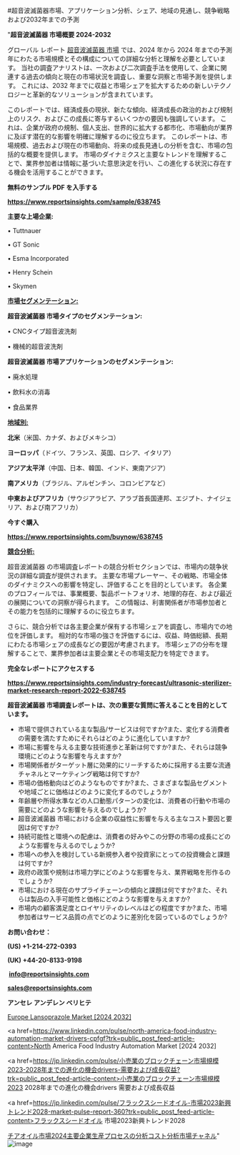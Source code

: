 #超音波滅菌器市場、アプリケーション分析、シェア、地域の見通し、競争戦略および2032年までの予測

"<strong>超音波滅菌器 市場概要 2024-2032</strong>

グローバル レポート <a href=https://www.reportsinsights.com/sample/638745>超音波滅菌器 市場</a> では、2024 年から 2024 年までの予測年にわたる市場規模とその構成についての詳細な分析と理解を必要としています。 当社の調査アナリストは、一次および二次調査手法を使用して、企業に関連する過去の傾向と現在の市場状況を調査し、重要な洞察と市場予測を提供します。 これには、2032 年までに収益と市場シェアを拡大​​するための新しいテクノロジーと革新的なソリューションが含まれています。

このレポートでは、経済成長の現状、新たな傾向、経済成長の政治的および規制上のリスク、およびこの成長に寄与するいくつかの要因も強調しています。 これは、企業が政府の規制、個人支出、世界的に拡大する都市化、市場動向が業界に及ぼす潜在的な影響を明確に理解するのに役立ちます。 このレポートは、市場規模、過去および現在の市場動向、将来の成長見通しの分析を含む、市場の包括的な概要を提供します。 市場のダイナミクスと主要なトレンドを理解することで、業界参加者は情報に基づいた意思決定を行い、この進化する状況に存在する機会を活用することができます。

<strong><b>無料のサンプル PDF を入手する</b></strong>

<a href=https://www.reportsinsights.com/sample/638745><strong><u>https://www.reportsinsights.com/sample/638745</u></strong></a>

<strong>主要な上場企業:</strong>

• Tuttnauer

• GT Sonic

• Esma Incorporated

• Henry Schein

• Skymen

<strong><u>市場セグメンテーション</u></strong><strong><u>:</u></strong>

<strong>超音波滅菌器 市場タイプのセグメンテーション:</strong>

• CNCタイプ超音波洗剤

• 機械的超音波洗剤

<strong>超音波滅菌器 市場アプリケーションのセグメンテーション:</strong>

• 廃水処理

• 飲料水の消毒

• 食品業界

<strong><u>地域別</u></strong><strong><u>:</u></strong>

<strong>北米</strong>（米国、カナダ、およびメキシコ）

<strong>ヨーロッパ</strong>（ドイツ、フランス、英国、ロシア、イタリア）

<strong>アジア太平洋</strong>（中国、日本、韓国、インド、東南アジア）

<strong>南アメリカ</strong>（ブラジル、アルゼンチン、コロンビアなど）

<strong>中東およびアフリカ</strong>（サウジアラビア、アラブ首長国連邦、エジプト、ナイジェリア、および南アフリカ）

<strong>今すぐ購入</strong>

<a href=https://www.reportsinsights.com/buynow/638745><strong><u>https://www.reportsinsights.com/buynow/638745</u></strong></a>

<strong><u>競合分析:</u></strong>

超音波滅菌器 の市場調査レポートの競合分析セクションでは、市場内の競争状況の詳細な調査が提供されます。 主要な市場プレーヤー、その戦略、市場全体のダイナミクスへの影響を特定し、評価することを目的としています。 各企業のプロフィールでは、事業概要、製品ポートフォリオ、地理的存在、および最近の展開についての洞察が得られます。 この情報は、利害関係者が市場参加者とその能力を包括的に理解するのに役立ちます。

さらに、競合分析では各主要企業が保有する市場シェアを調査し、市場内での地位を評価します。 相対的な市場の強さを評価するには、収益、時価総額、長期にわたる市場シェアの成長などの要因が考慮されます。 市場シェアの分布を理解することで、業界参加者は主要企業とその市場支配力を特定できます。

<strong>完全なレポートにアクセスする</strong>

<a href=https://www.reportsinsights.com/industry-forecast/ultrasonic-sterilizer-market-research-report-2022-638745><strong><u><b>https://www.reportsinsights.com/industry-forecast/ultrasonic-sterilizer-market-research-report-2022-638745</b></u></strong></a>

<strong><b>超音波滅菌器 市場調査レポートは、次の重要な質問に答えることを目的としています。</b></strong>
<ul>
  <li>市場で提供されている主な製品/サービスは何ですか?また、変化する消費者の需要を満たすためにそれらはどのように進化していますか?</li>
  <li>市場に影響を与える主要な技術進歩と革新は何ですか?また、それらは競争環境にどのような影響を与えますか?</li>
  <li>市場関係者がターゲット層に効果的にリーチするために採用する主要な流通チャネルとマーケティング戦略は何ですか?</li>
  <li>市場の価格動向はどのようなものですか?また、さまざまな製品セグメントや地域ごとに価格はどのように変化するのでしょうか?</li>
  <li>年齢層や所得水準などの人口動態パターンの変化は、消費者の行動や市場の需要にどのような影響を与えるのでしょうか?</li>
  <li>超音波滅菌器 市場における企業の収益性に影響を与える主なコスト要因と要因は何ですか?</li>
  <li>持続可能性と環境への配慮は、消費者の好みやこの分野の市場の成長にどのような影響を与えるのでしょうか?</li>
  <li>市場への参入を検討している新規参入者や投資家にとっての投資機会と課題は何ですか?</li>
  <li>政府の政策や規制は市場力学にどのような影響を与え、業界戦略を形作るのでしょうか?</li>
  <li>市場における現在のサプライチェーンの傾向と課題は何ですか?また、それらは製品の入手可能性と価格にどのような影響を与えますか?</li>
  <li>市場内の顧客満足度とロイヤリティのレベルはどの程度ですか?また、市場参加者はサービス品質の点でどのように差別化を図っているのでしょうか?</li>
</ul>
<strong>お問い合わせ：</strong>

<strong>(US) +1-214-272-0393</strong>

<strong>(UK) +44-20-8133-9198</strong>

<strong> </strong><a href=info@reportsinsights.com><strong><u>info@reportsinsights.com</u></strong></a>

<a href=sales@reportsinsights.com><strong><u>sales@reportsinsights.com</u></strong></a>

<strong>アンセレ アンデレン ベリヒテ</strong>

<a href=https://www.linkedin.com/pulse/europe-lansoprazole-markets-2024-business-strategy-hmrpf/>Europe Lansoprazole Market [2024 2032]</a>

<a href=https://www.linkedin.com/pulse/north-america-food-industry-automation-market-drivers-cpfgf?trk=public_post_feed-article-content>North America Food Industry Automation Market [2024 2032]</a>

<a href=https://jp.linkedin.com/pulse/小売業のブロックチェーン市場規模2023-2028年までの進化の機会drivers-需要および成長収益?trk=public_post_feed-article-content>小売業のブロックチェーン市場規模2023 2028年までの進化の機会drivers 需要および成長収益</a>

<a href=https://jp.linkedin.com/pulse/フラックスシードオイル-市場2023新興トレンド2028-market-pulse-report-360?trk=public_post_feed-article-content>フラックスシードオイル 市場2023新興トレンド2028</a>

<a href=https://www.linkedin.com/pulse/チアオイル市場2024主要企業生産プロセスの分析コスト分析市場チャネル-tribunal-analytics-360-rdybf/>チアオイル市場2024主要企業生産プロセスの分析コスト分析市場チャネル</a>"
![image](https://github.com/aakesh123242/RIMarket/assets/158431203/d5e46082-04ba-419f-864b-3928ba4416ea)
